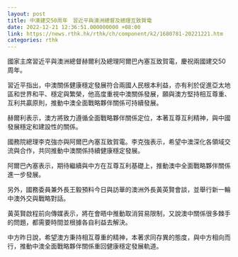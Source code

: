 ```yaml
---
layout: post
title: 中澳建交50周年　習近平與澳洲總督及總理互致賀電
date: 2022-12-21 12:36:51.000000000 +08:00
link: https://news.rthk.hk/rthk/ch/component/k2/1680781-20221221.htm
categories: rthk
---
```


國家主席習近平與澳洲總督赫爾利及總理阿爾巴內塞互致賀電，慶祝兩國建交50周年。

習近平指出，中澳關係健康穩定發展符合兩國人民根本利益，亦有利於促進亞太地區和世界和平、穩定與繁榮，他高度重視中澳關係發展，願與澳方堅持相互尊重、互利共贏原則，推動中澳全面戰略夥伴關係可持續發展。

赫爾利表示，澳方將致力遵循全面戰略夥伴關係定位，本著互尊互利精神，與中國發展穩定和建設性的關係。

國務院總理李克強亦與阿爾巴內塞互致賀電。李克強表示，希望中澳深化各領域交流與合作，共同推動中澳關係持續健康穩定發展。

阿爾巴內塞表示，期待繼續與中方在互尊互利基礎上，推動澳中全面戰略夥伴關係進一步發展。

另外，國務委員兼外長王毅預料今日與訪華的澳洲外長黃英賢會談，並舉行新一輪中澳外交與戰略對話。

黃英賢啟程前向傳媒表示，將在會晤中推動取消貿易限制，又說澳中關係很多棘手的問題，都需要時間並根據各自利益去解決。

中方昨日說，希望澳方秉持相互尊重的精神，本著求同存異的態度，與中方相向而行，推動中澳全面戰略夥伴關係重回健康穩定發展軌道。
